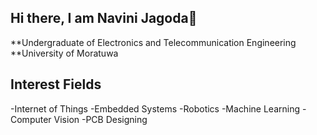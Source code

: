 ## Hi there, I am Navini Jagoda👋
**Undergraduate of Electronics and Telecommunication Engineering
**University of Moratuwa

## Interest Fields
-Internet of Things
-Embedded Systems
-Robotics
-Machine Learning
-Computer Vision
-PCB Designing



